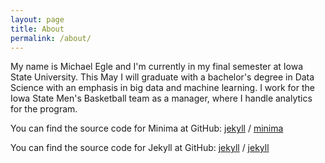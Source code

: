 ```yaml
---
layout: page
title: About
permalink: /about/
---
```


My name is Michael Egle and I'm currently in my final semester at Iowa State University. This May I will graduate with a bachelor's degree in Data Science with an emphasis in big data and machine learning. I work for the Iowa State Men's Basketball team as a manager, where I handle analytics for the program.

You can find the source code for Minima at GitHub:
[jekyll][jekyll-organization] /
[minima](https://github.com/jekyll/minima)

You can find the source code for Jekyll at GitHub:
[jekyll][jekyll-organization] /
[jekyll](https://github.com/jekyll/jekyll)


[jekyll-organization]: https://github.com/jekyll
